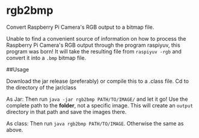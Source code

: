 # rgb2bmp
Convert Raspberry Pi Camera's RGB output to a bitmap file.

Unable to find a convenient source of information on how to process the Raspberry Pi Camera's RGB output
through the program raspiyuv, this program was born! It will take the resulting file from ``raspiyuv -rgb``
and convert it into a ``.bmp`` bitmap file.

##Usage

Download the jar release (preferably) or compile this to a .class file.
Cd to the directory of the jar/class

As Jar:
Then run ``java -jar rgb2bmp PATH/TO/IMAGE/`` and let it go! Use the complete path to the **folder**, not a
specific image. This will create an ``output`` directory in that path and save the images there.

As class:
Then run ``java rgb2bmp PATH/TO/IMAGE``. Otherwise the same as above.
